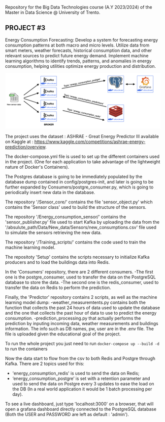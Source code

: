 Repository for the Big Data Technologies course (A.Y 2023/2024) of the Master in Data Science @ University of Trento.

PROJECT #3
------------------------------------------------------------------------------------------------------------------------
Energy Consumption Forecasting: Develop a system for forecasting energy consumption patterns at both macro and micro levels. Utilize data from smart meters, weather forecasts, 
historical consumption data, and other relevant sources to predict future energy demand. Implement machine learning algorithms to identify trends, patterns, and anomalies in energy 
consumption, helping utilities optimize energy production and distribution.

![alt text](project_schema.png)

The project uses the dataset : ASHRAE - Great Energy Predictor III available on Kaggle at : https://www.kaggle.com/competitions/ashrae-energy-prediction/overview.

The docker-compose.yml file is used to set up the different containers used in the project. (One for each application to take advantage of the lightweight nature of Docker's Containers).

The Postgres database is going to be immediately populated by the database dump contained in config/postgres-init, and later is going to be further expanded by Consumers/postgre_consumer.py, which is going to periodically insert new data in the database.

The repository '/Sensor_core/' contains the file 'sensor_object.py' which contains the 'Sensor class' used to build the structure of the sensors.

The repository '/Energy_consumption_sensor/' contains the 'sensor_publisher.py' file used to start Kafka by uploading the data from the '/absulute_path/Data/New_data/Sensors/new_consumptions.csv' file used to simulate the sensors retrieving the new data.

The repository '/Training_scripts/' contains the code used to train the machine learning model.

The repositoty 'Setup' contains the scripts necessary to initialize Kafka producers and to load the buildings data into Redis.

In the 'Consumers' repository, there are 2 different consumers. 
-The first one is the postgre_consumer, used to transfer the data on the PostgreSQL database to store the data.
-The second one is the redis_consumer, used to transfer the data on Redis to perform the prediction.

Finally, the 'Predictor' repository contains 2 scripts, as well as the machine learning model dump:
-weather_measuremtents.py contains both the function that collects the past 24 hours of data used to update the database and the one that collects the past hour of data to use to predict the energy consumption.
-prediction_processing.py that actually performs the prediction by inputing incoming data, weather measurements and buildings information.
The info such as DB names, pw, user are in the .env file. The file is uploaded given the educational goal of the project. 

To run the whole project you just need to run `docker-compose up --build -d` to run the containers

Now the data start to flow from the csv to both Redis and Postgre through Kafka.
There are 2 topics used for this:
-   'energy_consumption_redis' is used to send the data on Redis;
-   ‘energy_consumption_postgre’ is set with a retention parameter and used to send the data on Postgre every 3 updates to ease the load on the DB (In a real world application it would be 1 batch processing per day).

To see a live dashboard, just type 'localhost:3000' on a browser, that will open a grafana dashboard directly connected to the PostgreSQL database (Both the USER and PASSWORD are left as default : 'admin').
